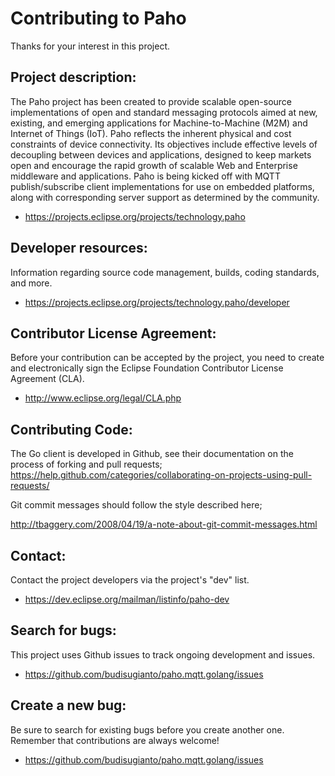 Contributing to Paho
====================

Thanks for your interest in this project.

Project description:
--------------------

The Paho project has been created to provide scalable open-source implementations of open and standard messaging protocols aimed at new, existing, and emerging applications for Machine-to-Machine (M2M) and Internet of Things (IoT).
Paho reflects the inherent physical and cost constraints of device connectivity. Its objectives include effective levels of decoupling between devices and applications, designed to keep markets open and encourage the rapid growth of scalable Web and Enterprise middleware and applications. Paho is being kicked off with MQTT publish/subscribe client implementations for use on embedded platforms, along with corresponding server support as determined by the community.

- https://projects.eclipse.org/projects/technology.paho

Developer resources:
--------------------

Information regarding source code management, builds, coding standards, and more.

- https://projects.eclipse.org/projects/technology.paho/developer

Contributor License Agreement:
------------------------------

Before your contribution can be accepted by the project, you need to create and electronically sign the Eclipse Foundation Contributor License Agreement (CLA).

- http://www.eclipse.org/legal/CLA.php

Contributing Code:
------------------

The Go client is developed in Github, see their documentation on the process of forking and pull requests; https://help.github.com/categories/collaborating-on-projects-using-pull-requests/

Git commit messages should follow the style described here;

http://tbaggery.com/2008/04/19/a-note-about-git-commit-messages.html

Contact:
--------

Contact the project developers via the project's "dev" list.

- https://dev.eclipse.org/mailman/listinfo/paho-dev

Search for bugs:
----------------

This project uses Github issues to track ongoing development and issues.

- https://github.com/budisugianto/paho.mqtt.golang/issues

Create a new bug:
-----------------

Be sure to search for existing bugs before you create another one. Remember that contributions are always welcome!

- https://github.com/budisugianto/paho.mqtt.golang/issues
